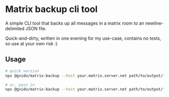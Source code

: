 # Matrix backup cli tool

A simple CLI tool that backs up all messages in a matrix room to an newline-delimited JSON file.

Quick-and-dirty, written in one evening for my use-case, contains no tests, so use at your own risk :)

## Usage

```sh
# quick version
npx @gvido/matrix-backup --host your.matrix.server.net path/to/output/file.ndjson

# or, pass in
npx @gvido/matrix-backup --host your.matrix.server.net path/to/output/file.ndjson
```